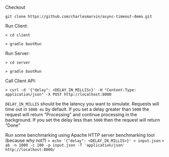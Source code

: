 Checkout 

`git clone https://github.com/charlesmarvin/async-timeout-demo.git`

Run Client:

`> cd client`

`> gradle bootRun`

Run Server:

`> cd server`

`> gradle bootRun` 

Call Client API:

`> curl -d '{"delay": <DELAY_IN_MILLIS>}' -H "Content-Type: application/json" -X POST http://localhost:8000`

`DELAY_IN_MILLIS` should be the latency you want to simulate. 
Requests will time out in `5000 ms` by default. 
If you set a delay greater than `5000` the request will return "Processing" and continue processing in the background.
If you set the delay less than `5000` then the request will return "Done"

Run some benchmarking using Apache HTTP server benchmarking tool (because why not?)
`> echo '{"delay": <DELAY_IN_MILLIS>}' > input.json`
`> ab -n 1000 -c 100 -p input.json -T 'application/json' http://localhost:8000/` 
